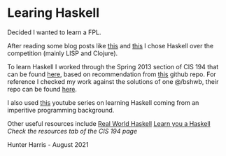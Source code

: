 # Learing Haskell

Decided I wanted to learn a FPL.

After reading some blog posts like [this](https://www.reddit.com/r/haskell/comments/2mr7ks/im_debating_between_haskell_and_clojure_xpost/) and [this](https://bitemyapp.com/blog/meditations-on-learning-haskell/) I chose Haskell over the competition (mainly LISP and Clojure).

To learn Haskell I worked through the Spring 2013 section of CIS 194 that can be found [here](https://www.seas.upenn.edu/~cis194/spring13/), based on recommendation from [this](https://github.com/bitemyapp/learnhaskell) github repo. For reference I checked my work against the solutions of one @/bshwb, their repo can be found [here](https://github.com/bschwb/cis194-solutions).

I also used [this](https://www.youtube.com/playlist?list=PLe7Ei6viL6jGp1Rfu0dil1JH1SHk9bgDV) youtube series on learning Haskell coming from an imperitive programming background.

Other useful resources include
[Real World Haskell](http://book.realworldhaskell.org/read/)
[Learn you a Haskell](http://learnyouahaskell.com/)
*Check the resources tab of the CIS 194 page*


Hunter Harris - August 2021
